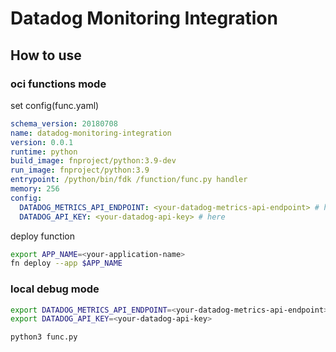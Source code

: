 # Datadog Monitoring Integration

## How to use

### oci functions mode

set config(func.yaml)

```yaml
schema_version: 20180708
name: datadog-monitoring-integration
version: 0.0.1
runtime: python
build_image: fnproject/python:3.9-dev
run_image: fnproject/python:3.9
entrypoint: /python/bin/fdk /function/func.py handler
memory: 256
config:
  DATADOG_METRICS_API_ENDPOINT: <your-datadog-metrics-api-endpoint> # here
  DATADOG_API_KEY: <your-datadog-api-key> # here
```

deploy function

```bash
export APP_NAME=<your-application-name>
fn deploy --app $APP_NAME
```

### local debug mode

```bash
export DATADOG_METRICS_API_ENDPOINT=<your-datadog-metrics-api-endpoint>
export DATADOG_API_KEY=<your-datadog-api-key>

python3 func.py
```
